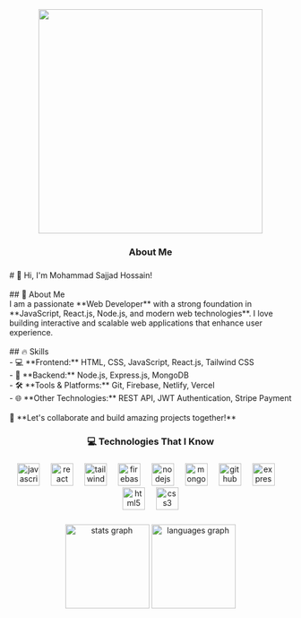 <div align="center">
  <img height="400"  src="https://i.imgur.com/qxcGIkJ.jpeg"  />
</div>

###

<h3 align="center">About Me</h3>

###

<p align="left"># 👋 Hi, I'm Mohammad Sajjad Hossain! <br><br>## 🚀 About Me  <br>I am a passionate **Web Developer** with a strong foundation in **JavaScript, React.js, Node.js, and modern web technologies**. I love building interactive and scalable web applications that enhance user experience.  <br><br>## 🔥 Skills  <br>- 💻 **Frontend:** HTML, CSS, JavaScript, React.js, Tailwind CSS  <br>- 🔗 **Backend:** Node.js, Express.js, MongoDB  <br>- 🛠 **Tools & Platforms:** Git, Firebase, Netlify, Vercel  <br>- 🌐 **Other Technologies:** REST API, JWT Authentication, Stripe Payment  <br><br>🚀 **Let's collaborate and build amazing projects together!**</p>

###

<h3 align="center">💻 Technologies That I Know</h3>

###

<div align="center">
  <img src="https://cdn.jsdelivr.net/gh/devicons/devicon/icons/javascript/javascript-original.svg" height="40" alt="javascript logo"  />
  <img width="12" />
  <img src="https://cdn.jsdelivr.net/gh/devicons/devicon/icons/react/react-original.svg" height="40" alt="react logo"  />
  <img width="12" />
  <img src="https://cdn.jsdelivr.net/gh/devicons/devicon/icons/tailwindcss/tailwindcss-original-wordmark.svg" height="40" alt="tailwindcss logo"  />
  <img width="12" />
  <img src="https://cdn.jsdelivr.net/gh/devicons/devicon/icons/firebase/firebase-plain.svg" height="40" alt="firebase logo"  />
  <img width="12" />
  <img src="https://cdn.jsdelivr.net/gh/devicons/devicon/icons/nodejs/nodejs-original.svg" height="40" alt="nodejs logo"  />
  <img width="12" />
  <img src="https://cdn.jsdelivr.net/gh/devicons/devicon/icons/mongodb/mongodb-original.svg" height="40" alt="mongodb logo"  />
  <img width="12" />
  <img src="https://cdn.jsdelivr.net/gh/devicons/devicon/icons/github/github-original.svg" height="40" alt="github logo"  />
  <img width="12" />
  <img src="https://cdn.jsdelivr.net/gh/devicons/devicon/icons/express/express-original.svg" height="40" alt="express logo"  />
  <img width="12" />
  <img src="https://cdn.jsdelivr.net/gh/devicons/devicon/icons/html5/html5-original.svg" height="40" alt="html5 logo"  />
  <img width="12" />
  <img src="https://cdn.jsdelivr.net/gh/devicons/devicon/icons/css3/css3-original.svg" height="40" alt="css3 logo"  />
</div>

###
<div align="center">
  <img src="https://github-readme-stats.vercel.app/api?username=sajjadhossain0756&hide_title=false&hide_rank=false&show_icons=true&include_all_commits=true&count_private=true&disable_animations=false&theme=dracula&locale=en&hide_border=false" height="150" alt="stats graph" />
  
  <img src="https://github-readme-stats.vercel.app/api/top-langs/?username=sajjadhossain0756&locale=en&hide_title=false&layout=compact&card_width=320&langs_count=5&theme=dracula&hide_border=false" height="150" alt="languages graph" />
</div>




###
